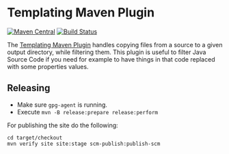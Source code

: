 Templating Maven Plugin
=======================

[![Maven Central](https://img.shields.io/maven-central/v/org.codehaus.mojo/templating-maven-plugin.svg?label=Maven%20Central)](http://search.maven.org/#search%7Cga%7C1%7Ctemplating-maven-plugin) [![Build Status](https://travis-ci.org/mojohaus/templating-maven-plugin.svg)](https://travis-ci.org/mojohaus/templating-maven-plugin)

The [Templating Maven Plugin](http://www.mojohaus.org/templating-maven-plugin/)
handles copying files from a source to a given output directory, while
filtering them. This plugin is useful to filter Java Source Code if you need
for example to have things in that code replaced with some properties values.

## Releasing

* Make sure `gpg-agent` is running.
* Execute `mvn -B release:prepare release:perform`

For publishing the site do the following:

```
cd target/checkout
mvn verify site site:stage scm-publish:publish-scm
```
